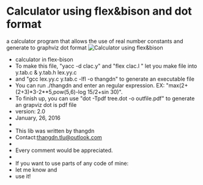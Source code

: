 # Calculator using flex&bison and  dot format
a calculator program that allows the use of real number constants and generate to graphviz dot format
﻿![Calculator using flex&bison](https://github.com/Flex-Bison/Calculator/blob/master/Calculator/outfile.png)
* calculator in flex-bison
* To make this file, "yacc -d clac.y" and "flex clac.l "  let you make file  into y.tab.c & y.tab.h lex.yy.c
* and "gcc lex.yy.c y.tab.c -lfl -o thangdn" to generate an executable file
* You can run ./thangdn and enter an regular expression. EX: "max(2+(2+3)*3-2**5,pow(5,6)-log 15/2+sin 30)".
* To finish up, you can use "dot -Tpdf tree.dot -o outfile.pdf" to generate an grapviz dot is pdf file
* version: 2.0
* January, 26, 2016
*
* This lib was written by thangdn
* Contact:thangdn.tlu@outlook.com
*
* Every comment would be appreciated.
*
* If you want to use parts of any code of mine:
* let me know and
* use it!
